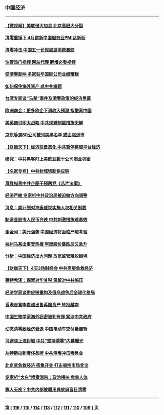 ### 中国经济
---
#### [【微视频】美联储大加息 北京高层大分裂](../../pages/ncid283/n13727958.md?05061645) 
#### [清零重锤下 4月财新中国服务业PMI达新低](../../pages/ncid283/n13728010.md?05061645) 
#### [清零冲击 中国五一长假旅游消费暴跌](../../pages/ncid283/n13727808.md?05061645) 
#### [油管热门视频 网站代理 翻墙必看视频](http://209.222.30.114:81/youtube.html?05061645)
#### [受清零影响 多家驻华国际公司业绩糟糕](../../pages/ncid283/n13727917.md?05061645) 
#### [如何保住海外资产 成中共难题](../../pages/ncid283/n13727963.md?05061645) 
#### [台湾专家谈“马某”事件及清零政策的经济黑幕](../../pages/ncid283/n13727890.md?05061645) 
#### [欧洲商会：更多欧企下调收入预测 拟撤离中国](../../pages/ncid283/n13727803.md?05061645) 
#### [美英商讨印太战略 中共规避制裁措施无解](../../pages/ncid283/n13727536.md?05061645) 
#### [京东等逾80公司被列美黑名单 或面临退市](../../pages/ncid283/n13727449.md?05061645) 
#### [【财商天下】经济前景恶化 中共暂停整顿平台经济](../../pages/ncid283/n13727297.md?05061645) 
#### [研究：中共黑客盯上美欧亚数十公司商业机密](../../pages/ncid283/n13727250.md?05061645) 
#### [【名家专栏】中共封城切断供应链](../../pages/ncid283/n13726949.md?05061645) 
#### [拜登指责中共企图干预两党《芯片法案》](../../pages/ncid283/n13727200.md?05061645) 
#### [经济严峻 专家析中共政治局被迫做方向调整](../../pages/ncid283/n13727167.md?05061645) 
#### [消息：美计划对海康威视实施人权相关制裁](../../pages/ncid283/n13727090.md?05061645) 
#### [制造业股市人民币齐跌 中共刺激措施难奏效](../../pages/ncid283/n13727166.md?05061645) 
#### [谢金河：美元强势 中国经济将面临严峻考验](../../pages/ncid283/n13726667.md?05061645) 
#### [杭州马某出事登热搜 阿里股价暴跌后又急升](../../pages/ncid283/n13726134.md?05061645) 
#### [分析：中国经济出大问题 放宽监管难脱困境](../../pages/ncid283/n13726532.md?05061645) 
#### [【财商天下】4天3场财经会 中共高层急救经济](../../pages/ncid283/n13726454.md?05061645) 
#### [莱特希泽：保留对华关税 保留对中共施压](../../pages/ncid283/n13726477.md?05061645) 
#### [经济学家谈供应链重构及俄乌战争后全球化格局](../../pages/ncid283/n13726344.md?05061645) 
#### [香港首富李嘉诚出售英国资产 转投越南](../../pages/ncid283/n13726332.md?05061645) 
#### [中国生物学家海外窃密被判有罪 案涉中共政府](../../pages/ncid283/n13726188.md?05061645) 
#### [动态清零致经济衰退 中国电动车交付量腰斩](../../pages/ncid283/n13725713.md?05061645) 
#### [习避谈上海封城 中共“坚持清零”内幕曝光](../../pages/ncid283/n13725471.md?05061645) 
#### [从特斯拉到奢侈品牌 中共清零冲击零售业](../../pages/ncid283/n13725698.md?05061645) 
#### [北京紧急救经济 密集开会 打击唱空市场言论](../../pages/ncid283/n13725645.md?05061645) 
#### [专家析“大白”喷雾消杀：政治摆拍 危害人体](../../pages/ncid283/n13725685.md?05061645) 
#### [寡人无疾？中共内部被曝用典故讽盲目清零](../../pages/ncid283/n13725594.md?05061645) 

---
#### 第 [ [116](./116.md?05061645) / [115](./115.md?05061645) / [114](./114.md?05061645) / [113](./113.md?05061645) / [112](./112.md?05061645) / [111](./111.md?05061645) / [110](./110.md?05061645) / [109](./109.md?05061645) ] 页
